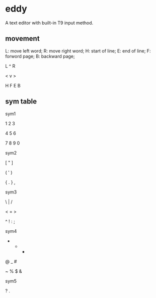 eddy
=====

A text editor with built-in T9 input method.


movement
--------

L: move left word; R: move right word;
H: start of line;  E: end of line;
F: forword page;   B: backward page;

L	^	R

<	v	>

H	F	E	B



sym table
---------

sym1

1	2	3

4	5	6

7	8	9	0


sym2

[	"	]

(	'	)

{	.	}	,



sym3

\	|	/

<	=	>

^	!	:	;


sym4

+	-	*

@	_	#

~	%	$	&


sym5

?	.



